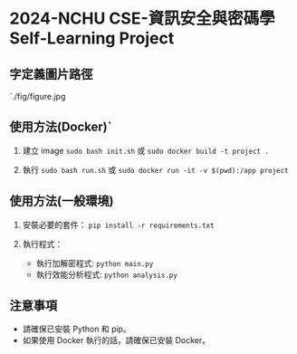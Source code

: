 # 2024-NCHU CSE-資訊安全與密碼學 Self-Learning Project

## 字定義圖片路徑
`./fig/figure.jpg

## 使用方法(Docker)`
1. 建立 image
    `sudo bash init.sh` 或 `sudo docker build -t project .`

2. 執行
    `sudo bash run.sh` 或 `sudo docker run -it -v $(pwd):/app project`

## 使用方法(一般環境)
1. 安裝必要的套件：
    `pip install -r requirements.txt`

2. 執行程式：
    * 執行加解密程式: `python main.py`
    * 執行效能分析程式: `python analysis.py`

## 注意事項

- 請確保已安裝 Python 和 pip。
- 如果使用 Docker 執行的話，請確保已安裝 Docker。
